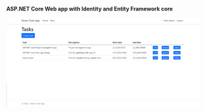 ﻿**ASP.NET Core Web app with Identity and Entity Framework core**

![alt text](https://github.com/Blaz-Strusnik/Todo_App/blob/master/img/Tasks_2.png)
